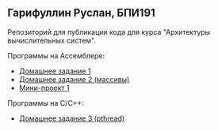## Гарифуллин Руслан, БПИ191

Репозиторий для публикации кода для курса "Архитектуры вычислительных систем".

Программы на Ассемблере:

 - [Домашнее задание 1](./task01)
 - [Домашнее задание 2 (массивы)](./task02)
 - [Мини-проект 1](./project01)

Программы на С/С++:

 - [Домашнее задание 3 (pthread)](./task03)

